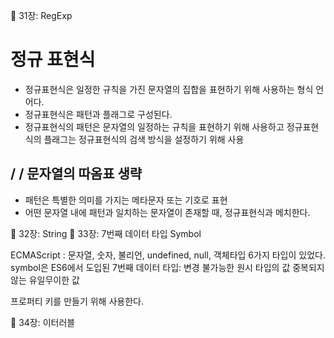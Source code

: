📖 31장: RegExp  
# 정규 표현식

- 정규표현식은 일정한 규칙을 가진 문자열의 집합을 표현하기 위해 사용하는 형식 언어다.
- 정규표현식은 패턴과 플래그로 구성된다.
- 정규표현식의 패턴은 문자열의 일정하는 규칙을 표현하기 위해 사용하고 정규표현식의 플래그는 정규표현식의 검색 방식을 설정하기 위해 사용


## / / 문자열의 따옴표 생략

- 패턴은 특별한 의미를 가지는 메타문자 또는 기호로 표현
- 어떤 문자열 내에 패턴과 일치하는 문자열이 존재할 때, 정규표현식과 메치한다.




📖 32장: String
📖 33장: 7번째 데이터 타입 Symbol  

ECMAScript : 문자열, 숫자, 불리언, undefined, null, 객체타입 6가지 타입이 있었다.
symbol은 ES6에서 도입된 7번째 데이터 타입: 변경 불가능한 원시 타입의 값
중복되지 않는 유일무이한 값

프로퍼티 키를 만들기 위해 사용한다.



📖 34장: 이터러블 